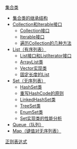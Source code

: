 [集合类](Collections/Readme.md)
- [集合类的继承结构](Collections/InheritanceStructure.md)  
- [Collection和Iterable接口](Collections/Collection/Readme.md)
    - [Collection接口](Collections/Collection/Readme.md)
    - [Iterable接口](Collections/Collection/Iterable.md)
    - [遍历Collection的几种方法](Collections/Collection/遍历Collection的几种方法.md)
- [List（有序列表）](Collections/List/Readme.md)
    - [List接口和ListIterator接口]()
    - [ArrayList类]()
    - [Vector实现类]()
    - [固定长度的List]()
- [Set（无序列表）](Collections/Set/Readme.md)  
    - [HashSet类](Collections/Set/HashSet.md)
    - [重写HashCode的原则](Collections/Set/重写HashCode的原则.md)
    - [LinkedHashSet类](Collections/Set/LinkedHashSet.md)
    - [TreeSet类](Collections/Set/TreeSet.md)
    - [EnumSet类](Collections/Set/EnumSet.md)
    - [Set实现类的性能分析](Collections/Set/Set实现类的性能分析.md)
- [Queue（队列）](Collections/Queue.md)  
- [Map（键值对无序列表）](Collections/Map.md)  

[正则表达式](正则表达式.md)